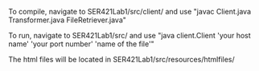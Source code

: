 To compile, navigate to SER421Lab1/src/client/ and use "javac Client.java Transformer.java FileRetriever.java"

To run, navigate to SER421Lab1/src/ and use "java client.Client 'your host name' 'your port number' 'name of the file'"

The html files will be located in SER421Lab1/src/resources/htmlfiles/